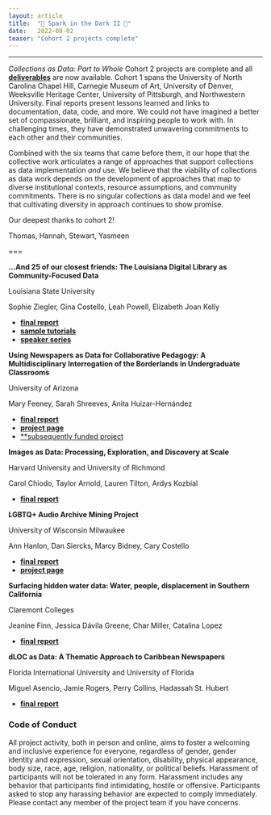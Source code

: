 ```yaml
---
layout: article
title:  "💫 Spark in the Dark II 💫"
date:   2022-08-02 
teaser: "Cohort 2 projects complete"
---
```

---

*Collections as Data: Part to Whole* Cohort 2 projects are complete and all [**deliverables**](https://osf.io/r9n3s/wiki/home/) are now available. Cohort 1 spans the University of North Carolina Chapel Hill, Carnegie Museum of Art, University of Denver, Weeksville Heritage Center, University of Pittsburgh, and Northwestern University. Final reports present lessons learned and links to documentation, data, code, and more. We could not have imagined a better set of compassionate, brilliant, and inspiring people to work with. In challenging times, they have demonstrated unwavering commitments to each other and their communities. 

Combined with the six teams that came before them, it our hope that the collective work articulates a range of approaches that support collections as data implementation *and* use. We believe that the viability of collections as data work depends on the development of approaches that map to diverse institutional contexts, resource assumptions, and community commitments. There is no singular collections as data model and we feel that cultivating diversity in approach continues to show promise. 

Our deepest thanks to cohort 2!

Thomas, Hannah, Stewart, Yasmeen 

===


**…And 25 of our closest friends: The Louisiana Digital Library as Community-Focused Data**

Louisiana State University 

Sophie Ziegler, Gina Costello, Leah Powell, Elizabeth Joan Kelly

* [**final report**](https://osf.io/m7xzh/)
* [**sample tutorials**](https://louisianadigitallibrary.org/LDLasData/sample-tutorials)
* [**speaker series**](https://www.youtube.com/playlist?list=PLCxbFe0W17cPkkJ0MbnN2uA2QlLT_TPA0)

**Using Newspapers as Data for Collaborative Pedagogy: A Multidisciplinary Interrogation of the Borderlands in Undergraduate Classrooms**

University of Arizona

Mary Feeney, Sarah Shreeves, Anita Huizar-Hernández

* [**final report**](https://osf.io/sb9dw/)
* [**project page**](https://libguides.library.arizona.edu/newspapers-as-data)
* [**subsequently funded project](http://borderlands.digitalscholarship.library.arizona.edu/)

**Images as Data: Processing, Exploration, and Discovery at Scale**

Harvard University and University of Richmond

Carol Chiodo, Taylor Arnold, Lauren Tilton, Ardys Kozbial

* [**final report**](https://osf.io/q5vuh/)

**LGBTQ+ Audio Archive Mining Project**

University of Wisconsin Milwaukee

Ann Hanlon, Dan Siercks, Marcy Bidney, Cary Costello

* [**final report**](https://osf.io/pjes7/)
* [**project page**](https://uwm.edu/libraries/digital-collections/lgbtq-av/)

**Surfacing hidden water data: Water, people, displacement in Southern California**

Claremont Colleges

Jeanine Finn, Jessica Dávila Greene, Char Miller, Catalina Lopez

* [**final report**](https://osf.io/jqf6d/)

**dLOC as Data: A Thematic Approach to Caribbean Newspapers**

Florida International University and University of Florida

Miguel Asencio, Jamie Rogers, Perry Collins, Hadassah St. Hubert

* [**final report**](https://osf.io/v5aeg/)





### Code of Conduct

All project activity, both in person and online, aims to foster a welcoming and inclusive experience for everyone, regardless of gender, gender identity and expression, sexual orientation, disability, physical appearance, body size, race, age, religion, nationality, or political beliefs. Harassment of participants will not be tolerated in any form. Harassment includes any behavior that participants find intimidating, hostile or offensive. Participants asked to stop any harassing behavior are expected to comply immediately. Please contact any member of the project team if you have concerns.
